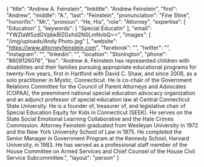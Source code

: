 {
  "title": "Andrew A. Feinstein",
  "linktitle": "Andrew Feinstein",
  "first": "Andrew",
  "middle": "A.",
  "last": "Feinstein",
  "pronunciation": "Fine Stine",
  "honorific": "Mr.",
  "pronoun": "He, His",
  "role": "Attorney",
  "expertise": [
    "Education"
  ],
  "keywords": [
    "Special Educatin"
  ],
  "email": "YWZlaW5zdGVpbkBlZGxhd2N0LmNvbQ==",
  "images": [
    "/img/uploads/Andy Photo.jpg"
  ],
  "website": "https://www.attorneyfeinstein.com",
  "facebook": "",
  "twitter": "",
  "instagram": "",
  "linkedin": "",
  "location": "Stonington",
  "phone": "8609126076",
  "bio": "Andrew A. Feinstein has represented children with disabilities and their families pursuing appropriate educational programs for twenty-five years, first in Hartford with David C. Shaw, and since 2008, as a solo practitioner in Mystic, Connecticut. He is co-chair of the Government Relations Committee for the Council of Parent Attorneys and Advocates (COPAA), the preeminent national special education advocacy organization and an adjunct professor of special education law at Central Connecticut State University.  He is a founder of, treasurer of, and legislative chair of Special Education Equity for Kids in Connecticut (SEEK).  He serves on the State Social Emotional Learning Collaborative and the Hate Crimes Commission.  Attorney Feinstein graduated from Wesleyan University in 1972 and the New York University School of Law in 1975.  He completed the Senior Manager in Government Program at the Kennedy School, Harvard University, in 1983.  He has served as a professional staff member of the House Committee on Armed Services and Chief Counsel of the House Civil Service Subcommittee.",
  "layout": "person"
}
